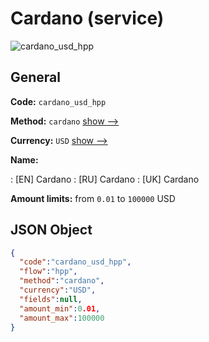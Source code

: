 
# Cardano (service) 
![cardano_usd_hpp](https://static.openfintech.io/payment_methods/cardano_usd_hpp/logo.svg?w=400&c=v0.59.26#w200)  

## General 
 
**Code:** `cardano_usd_hpp` 
 
**Method:** `cardano` 
 [show -->](/payment-methods/cardano/) 
 
**Currency:** `USD` [show -->](/currencies/USD/) 
 
**Name:** 
 
:	[EN] Cardano 
:	[RU] Cardano 
:	[UK] Cardano 
 
**Amount limits:** from `0.01` to `100000` USD 

## JSON Object 

```json
{
  "code":"cardano_usd_hpp",
  "flow":"hpp",
  "method":"cardano",
  "currency":"USD",
  "fields":null,
  "amount_min":0.01,
  "amount_max":100000
}
```  

